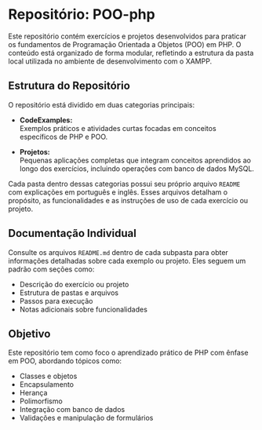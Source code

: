 # Repositório: POO-php

Este repositório contém exercícios e projetos desenvolvidos para praticar os fundamentos de Programação Orientada a Objetos (POO) em PHP. O conteúdo está organizado de forma modular, refletindo a estrutura da pasta local utilizada no ambiente de desenvolvimento com o XAMPP.

## Estrutura do Repositório

O repositório está dividido em duas categorias principais:

- **CodeExamples:**  
  Exemplos práticos e atividades curtas focadas em conceitos específicos de PHP e POO.

- **Projetos:**  
  Pequenas aplicações completas que integram conceitos aprendidos ao longo dos exercícios, incluindo operações com banco de dados MySQL.

Cada pasta dentro dessas categorias possui seu próprio arquivo `README` com explicações em português e inglês. Esses arquivos detalham o propósito, as funcionalidades e as instruções de uso de cada exercício ou projeto.

## Documentação Individual

Consulte os arquivos `README.md` dentro de cada subpasta para obter informações detalhadas sobre cada exemplo ou projeto. Eles seguem um padrão com seções como:

- Descrição do exercício ou projeto
- Estrutura de pastas e arquivos
- Passos para execução
- Notas adicionais sobre funcionalidades

## Objetivo

Este repositório tem como foco o aprendizado prático de PHP com ênfase em POO, abordando tópicos como:

- Classes e objetos
- Encapsulamento
- Herança
- Polimorfismo
- Integração com banco de dados
- Validações e manipulação de formulários